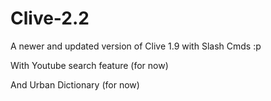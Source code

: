 # Clive-2.2
A newer and updated version of Clive 1.9 with Slash Cmds :p

With Youtube search feature (for now)

And Urban Dictionary (for now)
